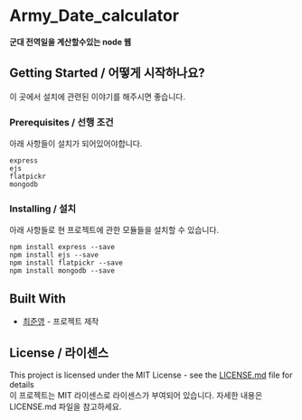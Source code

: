 # Army_Date_calculator

**군대 전역일을 계산할수있는 node 웹**  

## Getting Started / 어떻게 시작하나요?

이 곳에서 설치에 관련된 이야기를 해주시면 좋습니다.

### Prerequisites / 선행 조건

아래 사항들이 설치가 되어있어야합니다.

```
express
ejs
flatpickr
mongodb
```

### Installing / 설치

아래 사항들로 현 프로젝트에 관한 모듈들을 설치할 수 있습니다.

```
npm install express --save
npm install ejs --save
npm install flatpickr --save
npm install mongodb --save
```

## Built With 

* [최준영](링크) - 프로젝트 제작

## License / 라이센스

This project is licensed under the MIT License - see the [LICENSE.md](https://gist.github.com/PurpleBooth/LICENSE.md) file for details  
이 프로젝트는 MIT 라이센스로 라이센스가 부여되어 있습니다. 자세한 내용은 LICENSE.md 파일을 참고하세요.

